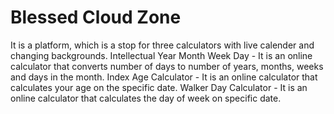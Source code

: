 # Blessed Cloud Zone
It is a platform, which is a stop for three calculators with live calender and changing backgrounds. Intellectual Year Month Week Day - It is an online calculator that converts number of days to number of years, months, weeks and days in the month. Index Age Calculator - It is an online calculator that calculates your age on the specific date. Walker Day Calculator - It is an online calculator that calculates the day of week on specific date.
